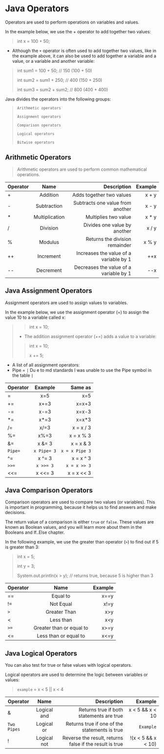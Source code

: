 # Java Operators

Operators are used to perform operations on variables and values.

In the example below, we use the + operator to add together two values:


> int x = 100 + 50;

- Although the `+` operator is often used to add together two values, like in the example above, it can also be used to add together a variable and a value, or a variable and another variable:

>int sum1 = 100 + 50;        // 150 (100 + 50)
> 
>int sum2 = sum1 + 250;      // 400 (150 + 250)
> 
>int sum3 = sum2 + sum2;     // 800 (400 + 400)

Java divides the operators into the following groups:

>`Arithmetic operators`
> 
>`Assignment operators`
> 
>`Comparison operators`
> 
>`Logical operators`
> 
>`Bitwise operators`

## Arithmetic Operators

> Arithmetic operators are used to perform common mathematical operations.



| Operator |      Name      |                                         Description | Example |
|----------|:--------------:|----------------------------------------------------:|--------:|
| +        |    Addition    |                            Adds together two values |   x + y |     
| -        |  Subtraction   |                    Subtracts one value from another |   x - y | 
| *        | Multiplication |                                Multiplies two value |   x * y | 
| /        |    Division    |                        Divides one value by another |   x / y | 
| %        |    Modulus     |                      Returns the division remainder |   x % y | 
| ++       |   Increment    |              Increases the value of a variable by 1 |     ++x | 
| --       |   Decrement    |              Decreases the value of a variable by 1 |     --x |

 
## Java Assignment Operators
Assignment operators are used to assign values to variables.

In the example below, we use the assignment operator (=) to assign the value 10 to a variable called x:
>
>> int x = 10;
>
>- The addition assignment operator (+=) adds a value to a variable:
>
>>int x = 10;
> >
>>x += 5;

- A list of all assignment operators:
- Pipe = `|` Du e to md standards I was unable to use the  Pipe symbol in the table `|`

| Operator   |   Example   |        Same as |
|------------|:-----------:|---------------:|
| =          |     x=5     |            x=5 |        
| +=         |    x+=3     |          x=x+3 |  
| -=         |    x-=3     |          x=x-3 |  
| *=         |    x*=3     |          x=x*3 |   
| /=         |    x/=3     |      x = x / 3 |  
| %=         |    x%=3     |      x = x % 3 |    
| &=         |   x &= 3    |      x = x & 3 | 
| `Pipe=`    | `x Pipe= 3` | `x = x Pipe 3` |   
| ^=         |   x ^= 3    |      x = x ^ 3 |  
| `>>=`      |  `x >>= 3`  |   `x = x >> 3` |    
| <<=        |   x <<= 3   |     x = x << 3 |    

## Java Comparison Operators
Comparison operators are used to compare two values (or variables). This is important in programming, because it helps us to find answers and make decisions.

The return value of a comparison is either `true` or `false`. These values are known as Boolean values, and you will learn more about them in the Booleans and If..Else chapter.

In the following example, we use the greater than operator (`>`) to find out if 5 is greater than 3:

>int x = 5;
> 
>int y = 3;
> 
>System.out.println(x > y); // returns true, because 5 is higher than 3


| Operator |           Name           | Example |
|----------|:------------------------:|--------:|
| ==       |         Equal to         |    x==y |        
| !=       |        Not Equal         |    x!=y |  
| `>`      |       Greater Than       |     x>y |  
| <        |        Less than         |     x<y |   
| `>=`     | Greater than or equal to |    x>=y |  
| <=       |  Less than or equal to   |    x<=y |    


## Java Logical Operators
You can also test for true or false values with logical operators.

Logical operators are used to determine the logic between variables or values:

> `example` = x < 5 || x < 4

| Operator    |    Name     |                                                                                                    Description |                      Example |
|-------------|:-----------:|---------------------------------------------------------------------------------------------------------------:|-----------------------------:|
| &           | Logical and |                                                                       Returns true if both statements are true |             x < 5 &&  x < 10 |     
| `Two Pipes` | Logical or  |                                                                  Returns true if one of the statements is true |                    `Example` |
| !           | Logical not |                                                        Reverse the result, returns false if the result is true |           !(x < 5 && x < 10) |
